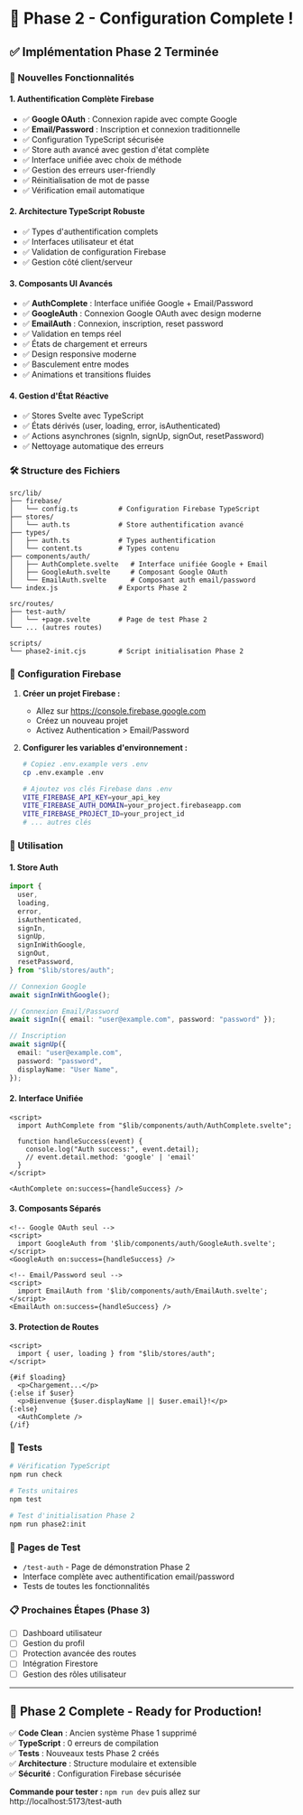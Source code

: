 # 🔐 Phase 2 - Configuration Complete !

## ✅ Implémentation Phase 2 Terminée

### 🚀 Nouvelles Fonctionnalités

#### 1. **Authentification Complète Firebase**

- ✅ **Google OAuth** : Connexion rapide avec compte Google
- ✅ **Email/Password** : Inscription et connexion traditionnelle
- ✅ Configuration TypeScript sécurisée
- ✅ Store auth avancé avec gestion d'état complète
- ✅ Interface unifiée avec choix de méthode
- ✅ Gestion des erreurs user-friendly
- ✅ Réinitialisation de mot de passe
- ✅ Vérification email automatique

#### 2. **Architecture TypeScript Robuste**

- ✅ Types d'authentification complets
- ✅ Interfaces utilisateur et état
- ✅ Validation de configuration Firebase
- ✅ Gestion côté client/serveur

#### 3. **Composants UI Avancés**

- ✅ **AuthComplete** : Interface unifiée Google + Email/Password
- ✅ **GoogleAuth** : Connexion Google OAuth avec design moderne
- ✅ **EmailAuth** : Connexion, inscription, reset password
- ✅ Validation en temps réel
- ✅ États de chargement et erreurs
- ✅ Design responsive moderne
- ✅ Basculement entre modes
- ✅ Animations et transitions fluides

#### 4. **Gestion d'État Réactive**

- ✅ Stores Svelte avec TypeScript
- ✅ États dérivés (user, loading, error, isAuthenticated)
- ✅ Actions asynchrones (signIn, signUp, signOut, resetPassword)
- ✅ Nettoyage automatique des erreurs

### 🛠️ Structure des Fichiers

```
src/lib/
├── firebase/
│   └── config.ts          # Configuration Firebase TypeScript
├── stores/
│   └── auth.ts            # Store authentification avancé
├── types/
│   ├── auth.ts            # Types authentification
│   └── content.ts         # Types contenu
├── components/auth/
│   ├── AuthComplete.svelte   # Interface unifiée Google + Email
│   ├── GoogleAuth.svelte     # Composant Google OAuth
│   └── EmailAuth.svelte      # Composant auth email/password
└── index.js               # Exports Phase 2

src/routes/
├── test-auth/
│   └── +page.svelte       # Page de test Phase 2
└── ... (autres routes)

scripts/
└── phase2-init.cjs        # Script initialisation Phase 2
```

### 🔧 Configuration Firebase

1. **Créer un projet Firebase :**

   - Allez sur https://console.firebase.google.com
   - Créez un nouveau projet
   - Activez Authentication > Email/Password

2. **Configurer les variables d'environnement :**

   ```bash
   # Copiez .env.example vers .env
   cp .env.example .env

   # Ajoutez vos clés Firebase dans .env
   VITE_FIREBASE_API_KEY=your_api_key
   VITE_FIREBASE_AUTH_DOMAIN=your_project.firebaseapp.com
   VITE_FIREBASE_PROJECT_ID=your_project_id
   # ... autres clés
   ```

### 🎯 Utilisation

#### 1. **Store Auth**

```typescript
import {
  user,
  loading,
  error,
  isAuthenticated,
  signIn,
  signUp,
  signInWithGoogle,
  signOut,
  resetPassword,
} from "$lib/stores/auth";

// Connexion Google
await signInWithGoogle();

// Connexion Email/Password
await signIn({ email: "user@example.com", password: "password" });

// Inscription
await signUp({
  email: "user@example.com",
  password: "password",
  displayName: "User Name",
});
```

#### 2. **Interface Unifiée**

```svelte
<script>
  import AuthComplete from "$lib/components/auth/AuthComplete.svelte";

  function handleSuccess(event) {
    console.log("Auth success:", event.detail);
    // event.detail.method: 'google' | 'email'
  }
</script>

<AuthComplete on:success={handleSuccess} />
```

#### 3. **Composants Séparés**

```svelte
<!-- Google OAuth seul -->
<script>
  import GoogleAuth from '$lib/components/auth/GoogleAuth.svelte';
</script>
<GoogleAuth on:success={handleSuccess} />

<!-- Email/Password seul -->
<script>
  import EmailAuth from '$lib/components/auth/EmailAuth.svelte';
</script>
<EmailAuth on:success={handleSuccess} />
```

#### 3. **Protection de Routes**

```svelte
<script>
  import { user, loading } from "$lib/stores/auth";
</script>

{#if $loading}
  <p>Chargement...</p>
{:else if $user}
  <p>Bienvenue {$user.displayName || $user.email}!</p>
{:else}
  <AuthComplete />
{/if}
```

### 🧪 Tests

```bash
# Vérification TypeScript
npm run check

# Tests unitaires
npm test

# Test d'initialisation Phase 2
npm run phase2:init
```

### 🔗 Pages de Test

- `/test-auth` - Page de démonstration Phase 2
- Interface complète avec authentification email/password
- Tests de toutes les fonctionnalités

### 📋 Prochaines Étapes (Phase 3)

- [ ] Dashboard utilisateur
- [ ] Gestion du profil
- [ ] Protection avancée des routes
- [ ] Intégration Firestore
- [ ] Gestion des rôles utilisateur

---

## 🎉 Phase 2 Complete - Ready for Production!

✅ **Code Clean** : Ancien système Phase 1 supprimé  
✅ **TypeScript** : 0 erreurs de compilation  
✅ **Tests** : Nouveaux tests Phase 2 créés  
✅ **Architecture** : Structure modulaire et extensible  
✅ **Sécurité** : Configuration Firebase sécurisée

**Commande pour tester :** `npm run dev` puis allez sur http://localhost:5173/test-auth
